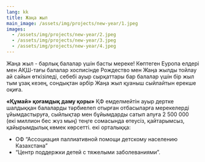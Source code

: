 ```yaml
---
lang: kk
title: Жаңа жыл
main_image: /assets/img/projects/new-year/1.jpeg
images:
  - /assets/img/projects/new-year/2.jpeg
  - /assets/img/projects/new-year/3.jpeg
  - /assets/img/projects/new-year/4.jpeg
---
```

Жаңа жыл - барлық балалар үшін басты мереке! Көптеген Еуропа елдері мен АҚШ-тағы балалар хосписінде Рождество мен Жаңа жылды тойлау ай сайын өткізіледі, себебі ауыр сырқаттары бар балалар үшін бір жыл тым ұзақ кезең, сондықтан әрбір Жаңа жыл қуаныш сыйлайтын ерекше оқиға.

**«Құмай» қоғамдық даму қоры»** ҚФ емделмейтін ауыр дертке шалдыққан балаларды тәрбиелеп отырғaн отбасыларға мерекелерді ұйымдастыруға, сыйлықтар мен бұйымдарды сатып алуға 2 500 000 (екі миллион бес жүз мың) теңге сомасында өтеусіз, қайтарымсыз, қайырымдылық көмек көрсетті. екі орталыққа:

- ОФ “Ассоциация паллиативной помощи детскому населению Казахстана”
- “Центр поддержки детей с тяжелыми заболеваниями”.